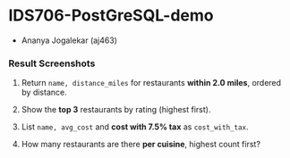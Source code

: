 # IDS706-PostGreSQL-demo
- Ananya Jogalekar (aj463)

### Result Screenshots

1. Return `name, distance_miles` for restaurants **within 2.0 miles**, ordered by distance.
[](/screenshots/q6_1.png)

2. Show the **top 3** restaurants by rating (highest first).
[](/screenshots/q6_2.png)

3. List `name, avg_cost` and **cost with 7.5% tax** as `cost_with_tax`.
[](/screenshots/q6_3.png)

4. How many restaurants are there **per cuisine**, highest count first?
[](/screenshots/q6_4.png)